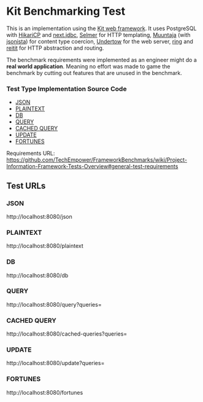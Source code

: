 # Kit Benchmarking Test

This is an implementation using the [Kit web framework](https://kit-clj.github.io/). It uses PostgreSQL
with [HikariCP](https://github.com/tomekw/hikari-cp)
and [next.jdbc](https://github.com/seancorfield/next-jdbc), [Selmer](https://github.com/yogthos/Selmer) for HTTP
templating, [Muuntaja](https://github.com/metosin/muuntaja) (with [jsonista](https://github.com/metosin/jsonista))
for content type coercion, [Undertow](https://github.com/luminus-framework/ring-undertow-adapter) for the web
server, [ring](https://github.com/ring-clojure/ring) and [reitit](https://github.com/metosin/reitit) for HTTP
abstraction and routing.

The benchmark requirements were implemented as an engineer might do a **real world application**. Meaning no effort was
made to game the benchmark by cutting out features that are unused in the benchmark.

### Test Type Implementation Source Code

* [JSON](src/clj/io/github/kit_clj/te_bench/web/controllers/bench.clj#L85)
* [PLAINTEXT](src/clj/io/github/kit_clj/te_bench/web/controllers/bench.clj#L89)
* [DB](src/clj/io/github/kit_clj/te_bench/web/controllers/bench.clj#L94)
* [QUERY](src/clj/io/github/kit_clj/te_bench/web/controllers/bench.clj#L98)
* [CACHED QUERY](src/clj/io/github/kit_clj/te_bench/web/controllers/bench.clj#L102)
* [UPDATE](src/clj/io/github/kit_clj/te_bench/web/controllers/bench.clj#L111)
* [FORTUNES](src/clj/io/github/kit_clj/te_bench/web/controllers/bench.clj#L125)

Requirements
URL: https://github.com/TechEmpower/FrameworkBenchmarks/wiki/Project-Information-Framework-Tests-Overview#general-test-requirements

## Test URLs

### JSON

http://localhost:8080/json

### PLAINTEXT

http://localhost:8080/plaintext

### DB

http://localhost:8080/db

### QUERY

http://localhost:8080/query?queries=

### CACHED QUERY

http://localhost:8080/cached-queries?queries=

### UPDATE

http://localhost:8080/update?queries=

### FORTUNES

http://localhost:8080/fortunes
